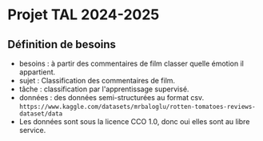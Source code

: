 # Projet TAL 2024-2025
## Définition de besoins
- besoins : à partir des commentaires de film classer quelle émotion il appartient.
- sujet : Classification des commentaires de film.
- tâche : classification par l'apprentissage supervisé.
- données : des données semi-structurées au format csv. `https://www.kaggle.com/datasets/mrbaloglu/rotten-tomatoes-reviews-dataset/data`
- Les données sont sous la licence CCO 1.0, donc oui elles sont au libre service.
